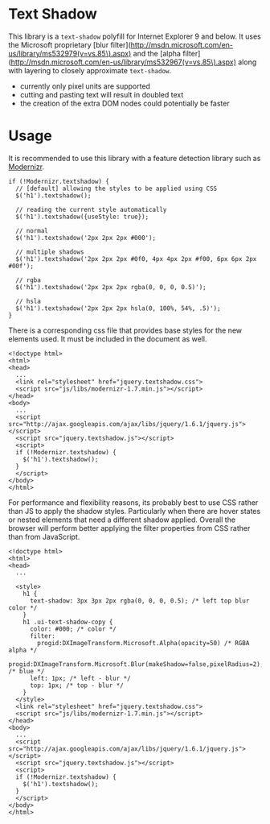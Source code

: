 # Text Shadow
This library is a `text-shadow` polyfill for Internet Explorer 9 and below. It uses the Microsoft proprietary [blur filter](http://msdn.microsoft.com/en-us/library/ms532979(v=vs.85\).aspx) and the [alpha filter](http://msdn.microsoft.com/en-us/library/ms532967(v=vs.85\).aspx) along with layering to closely approximate `text-shadow`.

* currently only pixel units are supported
* cutting and pasting text will result in doubled text
* the creation of the extra DOM nodes could potentially be faster

# Usage
It is recommended to use this library with a feature detection library such as [Modernizr](http://www.modernizr.com/docs/#textshadow).

    if (!Modernizr.textshadow) {
      // [default] allowing the styles to be applied using CSS
      $('h1').textshadow();

      // reading the current style automatically
      $('h1').textshadow({useStyle: true});
      
      // normal
      $('h1').textshadow('2px 2px 2px #000');
      
      // multiple shadows
      $('h1').textshadow('2px 2px 2px #0f0, 4px 4px 2px #f00, 6px 6px 2px #00f');
      
      // rgba
      $('h1').textshadow('2px 2px 2px rgba(0, 0, 0, 0.5)');
      
      // hsla
      $('h1').textshadow('2px 2px 2px hsla(0, 100%, 54%, .5)');
    }
    
There is a corresponding css file that provides base styles for the new elements used. It must be included in the document as well.

    <!doctype html>
    <html>
    <head>
      ...
      <link rel="stylesheet" href="jquery.textshadow.css">
      <script src="js/libs/modernizr-1.7.min.js"></script>
    </head>
    <body>
      ...
      <script src="http://ajax.googleapis.com/ajax/libs/jquery/1.6.1/jquery.js"></script>
      <script src="jquery.textshadow.js"></script>
      <script>
      if (!Modernizr.textshadow) {
        $('h1').textshadow();
      }
      </script>
    </body>
    </html>

For performance and flexibility reasons, its probably best to use CSS rather than JS to apply the shadow styles. Particularly when there are hover states or nested elements that need a different shadow applied. Overall the browser will perform better applying the filter properties from CSS rather than from JavaScript.

    <!doctype html>
    <html>
    <head>
      ...

      <style>
        h1 {
          text-shadow: 3px 3px 2px rgba(0, 0, 0, 0.5); /* left top blur color */
        }
        h1 .ui-text-shadow-copy {
          color: #000; /* color */
          filter:
            progid:DXImageTransform.Microsoft.Alpha(opacity=50) /* RGBA alpha */
            progid:DXImageTransform.Microsoft.Blur(makeShadow=false,pixelRadius=2); /* blue */
          left: 1px; /* left - blur */
          top: 1px; /* top - blur */
        }
      </style>
      <link rel="stylesheet" href="jquery.textshadow.css">
      <script src="js/libs/modernizr-1.7.min.js"></script>
    </head>
    <body>
      ...
      <script src="http://ajax.googleapis.com/ajax/libs/jquery/1.6.1/jquery.js"></script>
      <script src="jquery.textshadow.js"></script>
      <script>
      if (!Modernizr.textshadow) {
        $('h1').textshadow();
      }
      </script>
    </body>
    </html>